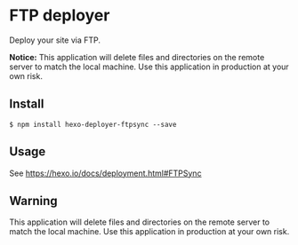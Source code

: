 # FTP deployer

Deploy your site via FTP.

**Notice:** This application will delete files and directories on the remote server to match the local machine. Use this application in production at your own risk.

## Install

```
$ npm install hexo-deployer-ftpsync --save
```

## Usage

See https://hexo.io/docs/deployment.html#FTPSync

## Warning

This application will delete files and directories on the remote server to match the local machine. Use this application in production at your own risk.
